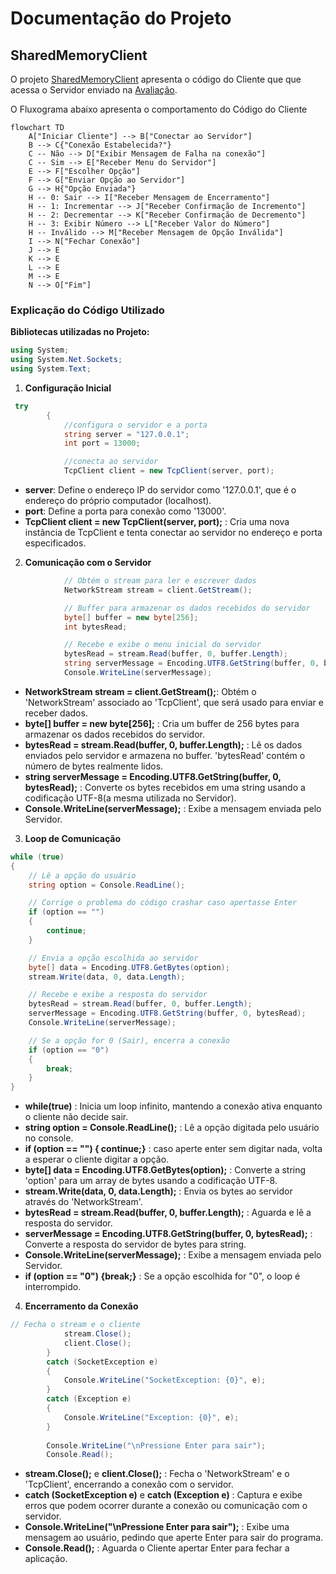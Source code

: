 # Documentação do Projeto

## SharedMemoryClient
O projeto [SharedMemoryClient](./SharedMemoryClient/SharedMemoryClient/Program.cs) apresenta o código do Cliente que
que acessa o Servidor enviado na [Avaliação](https://github.com/lupamedeiros/pjd_redes/blob/main/aula_03).

O Fluxograma abaixo apresenta o comportamento do Código do Cliente

```mermaid
flowchart TD
    A["Iniciar Cliente"] --> B["Conectar ao Servidor"]
    B --> C{"Conexão Estabelecida?"}
    C -- Não --> D["Exibir Mensagem de Falha na conexão"]
    C -- Sim --> E["Receber Menu do Servidor"]
    E --> F["Escolher Opção"]
    F --> G["Enviar Opção ao Servidor"]
    G --> H{"Opção Enviada"}
    H -- 0: Sair --> I["Receber Mensagem de Encerramento"]
    H -- 1: Incrementar --> J["Receber Confirmação de Incremento"]
    H -- 2: Decrementar --> K["Receber Confirmação de Decremento"]
    H -- 3: Exibir Número --> L["Receber Valor do Número"]
    H -- Inválido --> M["Receber Mensagem de Opção Inválida"]
    I --> N["Fechar Conexão"]
    J --> E
    K --> E
    L --> E
    M --> E
    N --> O["Fim"]
```

### Explicação do Código Utilizado

**Bibliotecas utilizadas no Projeto:**

```c#
using System;
using System.Net.Sockets;
using System.Text;

```

1. **Configuração Inicial**
```c#
 try
        {
            //configura o servidor e a porta
            string server = "127.0.0.1";
            int port = 13000;

            //conecta ao servidor
            TcpClient client = new TcpClient(server, port);

```
- **server**: Define o endereço IP do servidor como '127.0.0.1', que é o endereço do próprio computador (localhost).
- **port**: Define a porta para conexão como '13000'.
- **TcpClient client = new TcpClient(server, port);** : Cria uma nova instância de TcpClient e tenta conectar ao servidor no endereço e porta especificados.

2. **Comunicação com o Servidor**
```c#
            // Obtém o stream para ler e escrever dados
            NetworkStream stream = client.GetStream();

            // Buffer para armazenar os dados recebidos do servidor
            byte[] buffer = new byte[256];
            int bytesRead;

            // Recebe e exibe o menu inicial do servidor
            bytesRead = stream.Read(buffer, 0, buffer.Length);
            string serverMessage = Encoding.UTF8.GetString(buffer, 0, bytesRead);
            Console.WriteLine(serverMessage);
```
- **NetworkStream stream = client.GetStream();**: Obtém o 'NetworkStream' associado ao 'TcpClient', que será usado para enviar e receber dados.
- **byte[] buffer = new byte[256];** :  Cria um buffer de 256 bytes para armazenar os dados recebidos do servidor.
- **bytesRead = stream.Read(buffer, 0, buffer.Length);** : Lê os dados enviados pelo servidor e armazena no buffer. 'bytesRead' contém o número de bytes realmente lidos.
- **string serverMessage = Encoding.UTF8.GetString(buffer, 0, bytesRead);** : Converte os bytes recebidos em uma string usando a codificação UTF-8(a mesma utilizada no Servidor).
- **Console.WriteLine(serverMessage);** : Exibe a mensagem enviada pelo Servidor.

3. **Loop de Comunicação**
```c#
while (true)
{
    // Lê a opção do usuário
    string option = Console.ReadLine();

    // Corrige o problema do código crashar caso apertasse Enter
    if (option == "")
    {
        continue;
    }

    // Envia a opção escolhida ao servidor
    byte[] data = Encoding.UTF8.GetBytes(option);
    stream.Write(data, 0, data.Length);

    // Recebe e exibe a resposta do servidor
    bytesRead = stream.Read(buffer, 0, buffer.Length);
    serverMessage = Encoding.UTF8.GetString(buffer, 0, bytesRead);
    Console.WriteLine(serverMessage);

    // Se a opção for 0 (Sair), encerra a conexão
    if (option == "0")
    {
        break;
    }
}

```
- **while(true)** : Inicia um loop infinito, mantendo a conexão ativa enquanto o cliente não decide sair.
- **string option = Console.ReadLine();** : Lê a opção digitada pelo usuário no console.
- **if (option == "") { continue;}** : caso aperte enter sem digitar nada, volta a esperar o cliente digitar a opção.
- **byte[] data = Encoding.UTF8.GetBytes(option);** : Converte a string 'option' para um array de bytes usando a codificação UTF-8.
- **stream.Write(data, 0, data.Length);** : Envia os bytes ao servidor através do 'NetworkStream'.
- **bytesRead = stream.Read(buffer, 0, buffer.Length);** : Aguarda e lê a resposta do servidor.
- **serverMessage = Encoding.UTF8.GetString(buffer, 0, bytesRead);** : Converte a resposta do servidor de bytes para string.
- **Console.WriteLine(serverMessage);** : Exibe a mensagem enviada pelo Servidor.
- **if (option == "0") {break;}** : Se a opção escolhida for "0", o loop é interrompido.

4. **Encerramento da Conexão**
```c#
// Fecha o stream e o cliente
            stream.Close();
            client.Close();
        }
        catch (SocketException e)
        {
            Console.WriteLine("SocketException: {0}", e);
        }
        catch (Exception e)
        {
            Console.WriteLine("Exception: {0}", e);
        }
        
        Console.WriteLine("\nPressione Enter para sair");
        Console.Read();
```
- **stream.Close();** e **client.Close();** : Fecha o 'NetworkStream' e o 'TcpClient', encerrando a conexão com o servidor.
- **catch (SocketException e)** e **catch (Exception e)** : Captura e exibe erros que podem ocorrer durante a conexão ou comunicação com o servidor.
- **Console.WriteLine("\nPressione Enter para sair");** : Exibe uma mensagem ao usuário, pedindo que aperte Enter para sair do programa.
- **Console.Read();** : Aguarda o Cliente apertar Enter para fechar a aplicação.
